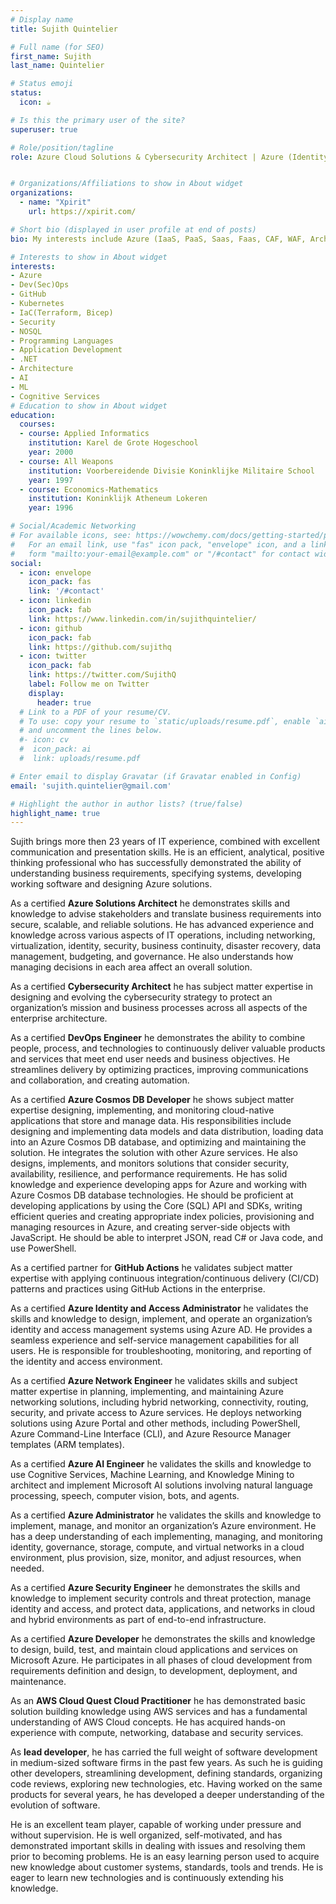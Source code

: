 ```yaml
---
# Display name
title: Sujith Quintelier

# Full name (for SEO)
first_name: Sujith
last_name: Quintelier

# Status emoji
status:
  icon: ☕️

# Is this the primary user of the site?
superuser: true

# Role/position/tagline
role: Azure Cloud Solutions & Cybersecurity Architect | Azure (Identity and Access) Administrator | Azure DevOps, AI, Security & Network Engineer | Azure (Cosmos DB) Developer


# Organizations/Affiliations to show in About widget
organizations:
  - name: "Xpirit"
    url: https://xpirit.com/

# Short bio (displayed in user profile at end of posts)
bio: My interests include Azure (IaaS, PaaS, Saas, Faas, CAF, WAF, Architecture, Cognitive Services), DevOps (People, Process and Products), Kubernetes, Application Development (.NET), NOSQL (CosmosDB, RavenDB, ...), AI, ML, Programming Languages (C#, Python, Go, ...), Cloud Native, IoC (Terraform, Biceps, ARM, Pulumi, ...)

# Interests to show in About widget
interests:
- Azure
- Dev(Sec)Ops
- GitHub
- Kubernetes
- IaC(Terraform, Bicep)
- Security
- NOSQL
- Programming Languages
- Application Development
- .NET
- Architecture
- AI
- ML
- Cognitive Services
# Education to show in About widget
education:
  courses:
  - course: Applied Informatics
    institution: Karel de Grote Hogeschool
    year: 2000
  - course: All Weapons
    institution: Voorbereidende Divisie Koninklijke Militaire School
    year: 1997
  - course: Economics-Mathematics
    institution: Koninklijk Atheneum Lokeren
    year: 1996

# Social/Academic Networking
# For available icons, see: https://wowchemy.com/docs/getting-started/page-builder/#icons
#   For an email link, use "fas" icon pack, "envelope" icon, and a link in the
#   form "mailto:your-email@example.com" or "/#contact" for contact widget.
social:
  - icon: envelope
    icon_pack: fas
    link: '/#contact'
  - icon: linkedin
    icon_pack: fab
    link: https://www.linkedin.com/in/sujithquintelier/
  - icon: github
    icon_pack: fab
    link: https://github.com/sujithq
  - icon: twitter
    icon_pack: fab
    link: https://twitter.com/SujithQ
    label: Follow me on Twitter
    display:
      header: true
  # Link to a PDF of your resume/CV.
  # To use: copy your resume to `static/uploads/resume.pdf`, enable `ai` icons in `params.yaml`,
  # and uncomment the lines below.
  #- icon: cv
  #  icon_pack: ai
  #  link: uploads/resume.pdf

# Enter email to display Gravatar (if Gravatar enabled in Config)
email: 'sujith.quintelier@gmail.com'

# Highlight the author in author lists? (true/false)
highlight_name: true
---
```


Sujith brings more then 23 years of IT experience, combined with excellent communication and presentation skills. He is an efficient, analytical, positive thinking professional who has successfully demonstrated the ability of understanding business requirements, specifying systems, developing working software and designing Azure solutions.

As a certified **Azure Solutions Architect** he demonstrates skills and knowledge to advise stakeholders and translate business requirements into secure, scalable, and reliable solutions. He has advanced experience and knowledge across various aspects of IT operations, including networking, virtualization, identity, security, business continuity, disaster recovery, data management, budgeting, and governance. He also understands how managing decisions in each area affect an overall solution.

As a certified **Cybersecurity Architect** he has subject matter expertise in designing and evolving the cybersecurity strategy to protect an organization’s mission and business processes across all aspects of the enterprise architecture.

As a certified **DevOps Engineer** he demonstrates the ability to combine people, process, and technologies to continuously deliver valuable products and services that meet end user needs and business objectives. He streamlines delivery by optimizing practices, improving communications and collaboration, and creating automation.

As a certified **Azure Cosmos DB Developer** he shows subject matter expertise designing, implementing, and monitoring cloud-native applications that store and manage data. His responsibilities include designing and implementing data models and data distribution, loading data into an Azure Cosmos DB database, and optimizing and maintaining the solution. He integrates the solution with other Azure services. He also designs, implements, and monitors solutions that consider security, availability, resilience, and performance requirements. He has solid knowledge and experience developing apps for Azure and working with Azure Cosmos DB database technologies. He should be proficient at developing applications by using the Core (SQL) API and SDKs, writing efficient queries and creating appropriate index policies, provisioning and managing resources in Azure, and creating server-side objects with JavaScript. He should be able to interpret JSON, read C# or Java code, and use PowerShell.

As a certified partner for **GitHub Actions** he validates subject matter expertise with applying continuous integration/continuous delivery (CI/CD) patterns and practices using GitHub Actions in the enterprise.

As a certified **Azure Identity and Access Administrator** he validates the skills and knowledge to design, implement, and operate an organization’s identity and access management systems using Azure AD. He provides a seamless experience and self-service management capabilities for all users. He is responsible for troubleshooting, monitoring, and reporting of the identity and access environment.

As a certified **Azure Network Engineer** he validates skills and subject matter expertise in planning, implementing, and maintaining Azure networking solutions, including hybrid networking, connectivity, routing, security, and private access to Azure services. He deploys networking solutions using Azure Portal and other methods, including PowerShell, Azure Command-Line Interface (CLI), and Azure Resource Manager templates (ARM templates).

As a certified **Azure AI Engineer** he validates the skills and knowledge to use Cognitive Services, Machine Learning, and Knowledge Mining to architect and implement Microsoft AI solutions involving natural language processing, speech, computer vision, bots, and agents.

As a certified **Azure Administrator** he validates the skills and knowledge to implement, manage, and monitor an organization’s Azure environment. He has a deep understanding of each implementing, managing, and monitoring identity, governance, storage, compute, and virtual networks in a cloud environment, plus provision, size, monitor, and adjust resources, when needed.

As a certified **Azure Security Engineer** he demonstrates the skills and knowledge to implement security controls and threat protection, manage identity and access, and protect data, applications, and networks in cloud and hybrid environments as part of end-to-end infrastructure.

As a certified **Azure Developer** he demonstrates the skills and knowledge to design, build, test, and maintain cloud applications and services on Microsoft Azure. He participates in all phases of cloud development from requirements definition and design, to development, deployment, and maintenance.

As an **AWS Cloud Quest Cloud Practitioner** he has demonstrated basic solution building knowledge using AWS services and has a fundamental understanding of AWS Cloud concepts. He has acquired hands-on experience with compute, networking, database and security services.

As **lead developer**, he has carried the full weight of software development in medium-sized software firms in the past few years. As such he is guiding other developers, streamlining development, defining standards, organizing code reviews, exploring new technologies, etc. Having worked on the same products for several years, he has developed a deeper understanding of the evolution of software.

He is an excellent team player, capable of working under pressure and without supervision. He is well organized, self-motivated, and has demonstrated important skills in dealing with issues and resolving them prior to becoming problems. He is an easy learning person used to acquire new knowledge about customer systems, standards, tools and trends. He is eager to learn new technologies and is continuously extending his knowledge.
